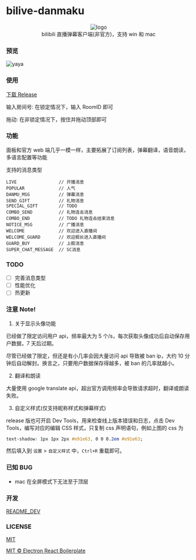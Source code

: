 # bilive-danmaku

<div align="center">

![logo](https://beats0.github.io/bilive-danmaku/resources/icons/96x96.png)
<br>
bilibili 直播弹幕客户端(非官方)，支持 win 和 mac
<br>

</div>

### 预览

![yaya](https://wx1.sinaimg.cn/large/006nOlwNly1gfiygt1rr4j31hc0tvqv5.jpg)

[>_<]:
![](https://wx1.sinaimg.cn/large/006nOlwNly1gfiz0kobi3j31hc0u0qv6.jpg)

### 使用

[下载 Release](https://github.com/Beats0/bilive-danmaku/releases)

输入房间号: 在锁定情况下，输入 RoomID 即可

拖动: 在非锁定情况下，按住并拖动顶部即可

### 功能

面板和官方 web 端几乎一模一样，主要拓展了订阅列表，弹幕翻译，语音朗读，多语言配置等功能

支持的消息类型

```
LIVE                // 开播消息
POPULAR             // 人气
DANMU_MSG           // 弹幕消息
SEND_GIFT           // 礼物消息
SPECIAL_GIFT        // TODO
COMBO_SEND          // 礼物连击消息
COMBO_END           // TODO 礼物连击结束消息
NOTICE_MSG          // 广播消息
WELCOME             // 欢迎进入直播间
WELCOME_GUARD       // 欢迎舰长进入直播间
GUARD_BUY           // 上舰消息
SUPER_CHAT_MESSAGE  // SC消息
```

### TODO

- [ ] 完善消息类型
- [ ] 性能优化
- [ ] 热更新

### 注意 Note!

1. 关于显示头像功能

已经做了限定访问用户 api，频率最大为 5 个/s，每次获取头像成功后自动保存用户数据，7 天后过期。

尽管已经做了限定，但还是有小几率会因大量访问 api 导致被 ban ip，大约 10 分钟后自动解封。换言之，只要用户数据保存得越多，被 ban 的几率就越小。

2. 翻译和朗读

大量使用 google translate api，超出官方调用频率会导致请求超时，翻译或朗读失败。

3. 自定义样式(仅支持昵称样式和弹幕样式)

release 版也可开启 Dev Tools，用来检查线上版本错误和日志，点击 Dev Tools，编写对应的编辑 CSS 样式，只复制 css 声明语句，例如上图的 css 为

```css
text-shadow: 1px 1px 2px #e91e63, 0 0 0.2em #e91e63;
```

然后填入到 `设置` > `自定义样式` 中，`Ctrl+R` 重载即可。

### 已知 BUG

- mac 在全屏模式下无法至于顶层

### 开发

[README_DEV](https://github.com/Beats0/bilive-danmaku/blob/master/README_DEV.md)

### LICENSE

[MIT](https://github.com/Beats0/bilive-danmaku/master/LICENSE)

[MIT © Electron React Boilerplate](https://github.com/electron-react-boilerplate/electron-react-boilerplate)
